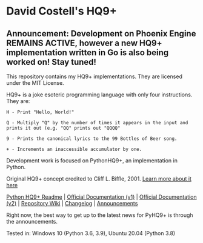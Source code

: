 # David Costell's HQ9+

## Announcement: Development on Phoenix Engine REMAINS ACTIVE, however a new HQ9+ implementation written in Go is also being worked on! Stay tuned!

This repository contains my HQ9+ implementations. They are licensed under the MIT License.

HQ9+ is a joke esoteric programming language with only four instructions. They are:
```
H - Print "Hello, World!"

Q - Multiply "Q" by the number of times it appears in the input and prints it out (e.g. "QQ" prints out "QQQQ"

9 - Prints the canonical lyrics to the 99 Bottles of Beer song.

+ - Increments an inaccessible accumulator by one.
```
Development work is focused on PythonHQ9+, an implementation in Python.

Original HQ9+ concept credited to Cliff L. Biffle, 2001. 
[Learn more about it here](http://cliffle.com/esoterica/hq9plus/)  

[Python HQ9+ Readme](PythonHQ9%2B/pyhq9-readme.md) | [Official Documentation (v1)](https://github.com/DontEatThemCookies/HQ9/wiki/Documentation-v1) | [Official Documentation (v2)](https://github.com/DontEatThemCookies/HQ9/wiki/Documentation-v2) | [Repository Wiki](https://github.com/DontEatThemCookies/HQ9/wiki) | 
[Changelog](https://github.com/DontEatThemCookies/HQ9/wiki/Changelog#changelog) |
[Announcements](https://github.com/DontEatThemCookies/HQ9/wiki/Announcements)

Right now, the best way to get up to the latest news for PyHQ9+ is through the announcements.

Tested in: Windows 10 (Python 3.6, 3.9), Ubuntu 20.04 (Python 3.8)
